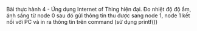 Bài thực hành 4 - Ứng dụng Internet of Thing hiện đại.
Đo nhiệt độ độ ẩm, ánh sáng từ node 0 sau đó gửi thông tin thu được sang node 1, node 1 kết nối với PC và in ra thông tin trên command (sử dụng printf())
